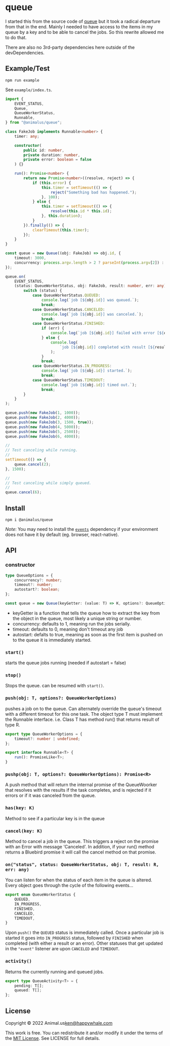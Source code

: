 # queue

I started this from the source code of [queue](https://www.npmjs.com/package/queue) but it took a radical departure from that in the end. Mainly I needed to have access to the items in my queue by a key and to be able to cancel the jobs. So this rewrite allowed me to do that.

There are also no 3rd-party dependencies here outside of the devDependencies.

## Example/Test

`npm run example`

See `example/index.ts`.

```ts
import {
    EVENT_STATUS,
    Queue,
    QueueWorkerStatus,
    Runnable,
} from "@animalus/queue";

class FakeJob implements Runnable<number> {
    timer: any;

    constructor(
        public id: number,
        private duration: number,
        private error: boolean = false
    ) {}

    run(): Promise<number> {
        return new Promise<number>((resolve, reject) => {
            if (this.error) {
                this.timer = setTimeout(() => {
                    reject("Something bad has happened.");
                }, 100);
            } else {
                this.timer = setTimeout(() => {
                    resolve(this.id * this.id);
                }, this.duration);
            }
        }).finally(() => {
            clearTimeout(this.timer);
        });
    }
}

const queue = new Queue((obj: FakeJob) => obj.id, {
    timeout: 3000,
    concurrency: process.argv.length > 2 ? parseInt(process.argv[2]) : 2,
});

queue.on(
    EVENT_STATUS,
    (status: QueueWorkerStatus, obj: FakeJob, result: number, err: any) => {
        switch (status) {
            case QueueWorkerStatus.QUEUED:
                console.log(`job [${obj.id}] was queued.`);
                break;
            case QueueWorkerStatus.CANCELED:
                console.log(`job [${obj.id}] was canceled.`);
                break;
            case QueueWorkerStatus.FINISHED:
                if (err) {
                    console.log(`job [${obj.id}] failed with error [${err}].`);
                } else {
                    console.log(
                        `job [${obj.id}] completed with result [${result}].`
                    );
                }
                break;
            case QueueWorkerStatus.IN_PROGRESS:
                console.log(`job [${obj.id}] started.`);
                break;
            case QueueWorkerStatus.TIMEDOUT:
                console.log(`job [${obj.id}] timed out.`);
                break;
        }
    }
);

queue.push(new FakeJob(1, 1000));
queue.push(new FakeJob(2, 4000));
queue.push(new FakeJob(3, 1500, true));
queue.push(new FakeJob(4, 5000));
queue.push(new FakeJob(5, 2500));
queue.push(new FakeJob(6, 4000));

//
// Test canceling while running.
//
setTimeout(() => {
    queue.cancel(2);
}, 1500);

//
// Test canceling while simply queued.
//
queue.cancel(6);
```

## Install

`npm i @animalus/queue`

_Note_: You may need to install the [`events`](https://github.com/Gozala/events) dependency if
your environment does not have it by default (eg. browser, react-native).

## API

### constructor

```ts
type QueueOptions = {
    concurrency?: number;
    timeout?: number;
    autostart?: boolean;
};

const queue = new Queue(keyGetter: (value: T) => K, options?: QueueOptions);
```

-   keyGetter is a function that tells the queue how to extract the key from the object in the queue, most likely a unique string or number.
-   concurrency: defaults to 1, meaning run the jobs serially.
-   timeout: defaults to 0, meaning don't timeout any job
-   autostart: defalts to true, meaning as soon as the first item is pushed on to the queue it is immediately started.

### `start()`

starts the queue jobs running (needed if autostart = false)

### `stop()`

Stops the queue. can be resumed with `start()`.

### `push(obj: T, options?: QueueWorkerOptions)`

pushes a job on to the queue. Can alternately override the queue's timeout with a different timeout for this one task. The object type T must implement the Runnable<R> interface. i.e. Class T has method run() that returns result of type R.

```ts
export type QueueWorkerOptions = {
    timeout?: number | undefined;
};

export interface Runnable<T> {
    run(): PromiseLike<T>;
}
```

### `pushp(obj: T, options?: QueueWorkerOptions): Promise<R>`

A push method that will return the internal promise of the QueueWoorker that resolves with the results if the task completes, and is rejected if it errors or if it was canceled from the queue.

### `has(key: K)`

Method to see if a particular key is in the queue

### `cancel(key: K)`

Method to cancel a job in the queue. This triggers a reject on the promise with an Error with message 'Canceled'. In addition, if your run() method returns a Bluebird promise it will call the cancel method on that promise.

### `on("status", status: QueueWorkerStatus, obj: T, result: R, err: any)`

You can listen for when the status of each item in the queue is altered. Every object goes through the cycle of the following events...

```ts
export enum QueueWorkerStatus {
    QUEUED,
    IN_PROGRESS,
    FINISHED,
    CANCELED,
    TIMEDOUT,
}
```

Upon `push()` the `QUEUED` status is immediately called. Once a particular job is started it goes into `IN_PROGRESS` status, followed by `FINISHED` when completed (with either a result or an error). Other statuses that get updated in the `"event"` listener are upon `CANCELED` and `TIMEDOUT`.

### `activity()`

Returns the currently running and queued jobs.

```ts
export type QueueActivity<T> = {
    pending: T[];
    queued: T[];
};
```

## License

Copyright © 2022 Animal.us<ken@happywhale.com>

This work is free. You can redistribute it and/or modify it under the
terms of the [MIT License](https://opensource.org/licenses/MIT).
See LICENSE for full details.
